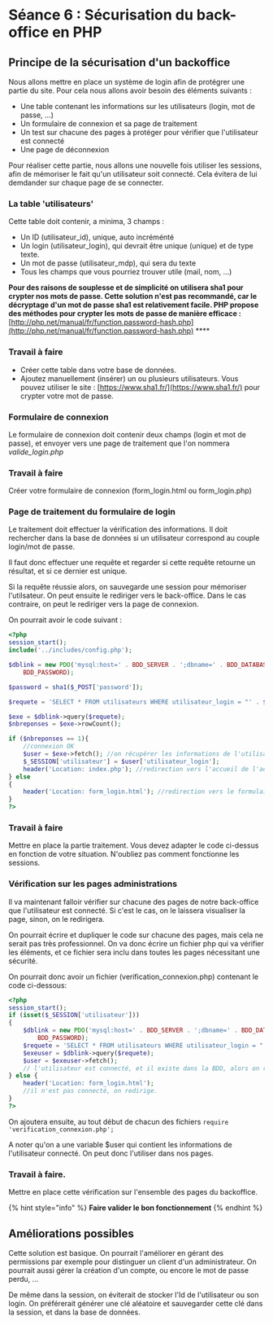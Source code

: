 # Séance 6 : Sécurisation du back-office en PHP

## Principe de la sécurisation d'un backoffice

Nous allons mettre en place un système de login afin de protégrer une partie du site. Pour cela nous allons avoir besoin des éléments suivants :

* Une table contenant les informations sur les utilisateurs \(login, mot de passe, ...\)
* Un formulaire de connexion et sa page de traitement
* Un test sur chacune des pages à protéger pour vérifier que l'utilisateur est connecté
* Une page de déconnexion

Pour réaliser cette partie, nous allons une nouvelle fois utiliser les sessions, afin de mémoriser le fait qu'un utilisateur soit connecté. Cela évitera de lui demdander sur chaque page de se connecter.

### La table 'utilisateurs'

Cette table doit contenir, a minima, 3 champs :

* Un ID \(utilisateur\_id\), unique, auto incréménté
* Un login \(utilisateur\_login\), qui devrait être unique \(unique\) et de type texte.
* Un mot de passe \(utilisateur\_mdp\), qui sera du texte
* Tous les champs que vous pourriez trouver utile \(mail, nom, ...\)

**Pour des raisons de souplesse et de simplicité on utilisera sha1 pour crypter nos mots de passe. Cette solution n'est pas recommandé, car le décryptage d'un mot de passe sha1 est relativement facile. PHP propose des méthodes pour crypter les mots de passe de manière efficace :** [http://php.net/manual/fr/function.password-hash.php](http://php.net/manual/fr/function.password-hash.php) ****

### **Travail à faire**

* Créer cette table dans votre base de données.
* Ajoutez manuellement \(insérer\) un ou plusieurs utilisateurs. Vous pouvez utiliser le site : [https://www.sha1.fr/](https://www.sha1.fr/) pour crypter votre mot de passe.

### Formulaire de connexion

Le formulaire de connexion doit contenir deux champs \(login et mot de passe\), et envoyer vers une page de traitement que l'on nommera _valide\_login.php_

### **Travail à faire**

Créer votre formulaire de connexion \(form\_login.html ou form\_login.php\)

### Page de traitement du formulaire de login

Le traitement doit effectuer la vérification des informations. Il doit rechercher dans la base de données si un utilisateur correspond au couple login/mot de passe.

Il faut donc effectuer une requête et regarder si cette requête retourne un résultat, et si ce dernier est unique.

Si la requête réussie alors, on sauvegarde une session pour mémoriser l'utilsateur. On peut ensuite le rediriger vers le back-office. Dans le cas contraire, on peut le rediriger vers la page de connexion.

On pourrait avoir le code suivant :

```php
<?php
session_start();
include('../includes/config.php');

$dblink = new PDO('mysql:host=' . BDD_SERVER . ';dbname=' . BDD_DATABASE . '; charset=utf8', BDD_USER,
    BDD_PASSWORD);

$password = sha1($_POST['password']);

$requete = 'SELECT * FROM utilisateurs WHERE utilisateur_login = "' . $_POST['login'].'" and utilisateur_mdp = "'.$password.'"';

$exe = $dblink->query($requete);
$nbreponses = $exe->rowCount();

if ($nbreponses == 1){
    //connexion OK
    $user = $exe->fetch(); //on récupérer les informations de l'utilisateur
    $_SESSION['utilisateur'] = $user['utilisateur_login'];
    header('Location: index.php'); //redirection vers l'accueil de l'administration
} else
{
    header('Location: form_login.html'); //redirection vers le formulaire
}
?>
```

### **Travail à faire**

Mettre en place la partie traitement. Vous devez adapter le code ci-dessus en fonction de votre situation. N'oubliez pas comment fonctionne les sessions.

### Vérification sur les pages administrations

Il va maintenant falloir vérifier sur chacune des pages de notre back-office que l'utilisateur est connecté. Si c'est le cas, on le laissera visualiser la page, sinon, on le redirigera.

On pourrait écrire et dupliquer le code sur chacune des pages, mais cela ne serait pas très professionnel. On va donc écrire un fichier php qui va vérifier les éléments, et ce fichier sera inclu dans toutes les pages nécessitant une sécurité.

On pourrait donc avoir un fichier \(verification\_connexion.php\) contenant le code ci-dessous:

```php
<?php
session_start();
if (isset($_SESSION['utilisateur']))
{
    $dblink = new PDO('mysql:host=' . BDD_SERVER . ';dbname=' . BDD_DATABASE . '; charset=utf8', BDD_USER,
        BDD_PASSWORD);
    $requete = 'SELECT * FROM utilisateurs WHERE utilisateur_login = "'.$_SESSION['utilisateur'].'"';
    $exeuser = $dblink->query($requete);
    $user = $exeuser->fetch();
    // l'utilisateur est connecté, et il existe dans la BDD, alors on récupérer ses informations dans une variable $user
} else {
    header('Location: form_login.html');
    //il n'est pas connecté, on redirige.
}
?>
```

On ajoutera ensuite, au tout début de chacun des fichiers `require 'verification_connexion.php';`

A noter qu'on a une variable $user qui contient les informations de l'utilisateur connecté. On peut donc l'utiliser dans nos pages.

### **Travail à faire.**

Mettre en place cette vérification sur l'ensemble des pages du backoffice.

{% hint style="info" %}
**Faire valider le bon fonctionnement**
{% endhint %}

## Améliorations possibles

Cette solution est basique. On pourrait l'améliorer en gérant des permissions par exemple pour distinguer un client d'un administrateur. On pourrait aussi gérer la création d'un compte, ou encore le mot de passe perdu, ...

De même dans la session, on éviterait de stocker l'Id de l'utilisateur ou son login. On préférerait générer une clé aléatoire et sauvegarder cette clé dans la session, et dans la base de données.

